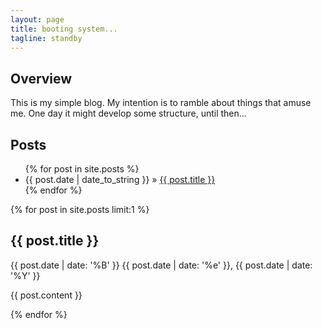 ```yaml
---
layout: page
title: booting system...
tagline: standby
---
```


## Overview

This is my simple blog. My intention is to ramble about things that amuse me. One day it might develop some structure, until then...

## Posts

<ul class="posts">
  {% for post in site.posts %}
    <li><span>{{ post.date | date_to_string }}</span> &raquo; <a href="{{ BASE_PATH }}{{ post.url }}">{{ post.title }}</a></li>
  {% endfor %}
</ul>


{% for post in site.posts limit:1 %}
## {{ post.title }}

<span>{{ post.date | date: '%B' }} {{ post.date | date: '%e' }}, {{ post.date | date: '%Y' }}</span>
<p> {{ post.content }} </p>
{% endfor %}
